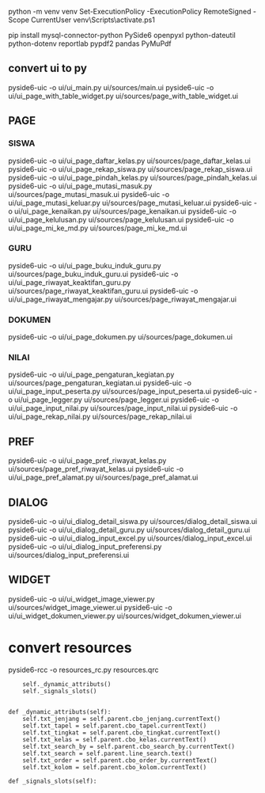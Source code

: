 python -m venv venv
Set-ExecutionPolicy -ExecutionPolicy RemoteSigned -Scope CurrentUser
venv\Scripts\activate.ps1

pip install mysql-connector-python PySide6 openpyxl python-dateutil python-dotenv reportlab pypdf2 pandas PyMuPdf


## convert ui to py

pyside6-uic -o ui/ui_main.py ui/sources/main.ui
pyside6-uic -o ui/ui_page_with_table_widget.py ui/sources/page_with_table_widget.ui


## PAGE
### SISWA
pyside6-uic -o ui/ui_page_daftar_kelas.py ui/sources/page_daftar_kelas.ui
pyside6-uic -o ui/ui_page_rekap_siswa.py ui/sources/page_rekap_siswa.ui
pyside6-uic -o ui/ui_page_pindah_kelas.py ui/sources/page_pindah_kelas.ui
pyside6-uic -o ui/ui_page_mutasi_masuk.py ui/sources/page_mutasi_masuk.ui
pyside6-uic -o ui/ui_page_mutasi_keluar.py ui/sources/page_mutasi_keluar.ui
pyside6-uic -o ui/ui_page_kenaikan.py ui/sources/page_kenaikan.ui
pyside6-uic -o ui/ui_page_kelulusan.py ui/sources/page_kelulusan.ui
pyside6-uic -o ui/ui_page_mi_ke_md.py ui/sources/page_mi_ke_md.ui

### GURU
pyside6-uic -o ui/ui_page_buku_induk_guru.py ui/sources/page_buku_induk_guru.ui
pyside6-uic -o ui/ui_page_riwayat_keaktifan_guru.py ui/sources/page_riwayat_keaktifan_guru.ui
pyside6-uic -o ui/ui_page_riwayat_mengajar.py ui/sources/page_riwayat_mengajar.ui

### DOKUMEN
pyside6-uic -o ui/ui_page_dokumen.py ui/sources/page_dokumen.ui

### NILAI
pyside6-uic -o ui/ui_page_pengaturan_kegiatan.py ui/sources/page_pengaturan_kegiatan.ui
pyside6-uic -o ui/ui_page_input_peserta.py ui/sources/page_input_peserta.ui
pyside6-uic -o ui/ui_page_legger.py ui/sources/page_legger.ui
pyside6-uic -o ui/ui_page_input_nilai.py ui/sources/page_input_nilai.ui
pyside6-uic -o ui/ui_page_rekap_nilai.py ui/sources/page_rekap_nilai.ui

## PREF
pyside6-uic -o ui/ui_page_pref_riwayat_kelas.py ui/sources/page_pref_riwayat_kelas.ui
pyside6-uic -o ui/ui_page_pref_alamat.py ui/sources/page_pref_alamat.ui

## DIALOG
pyside6-uic -o ui/ui_dialog_detail_siswa.py ui/sources/dialog_detail_siswa.ui
pyside6-uic -o ui/ui_dialog_detail_guru.py ui/sources/dialog_detail_guru.ui
pyside6-uic -o ui/ui_dialog_input_excel.py ui/sources/dialog_input_excel.ui
pyside6-uic -o ui/ui_dialog_input_preferensi.py ui/sources/dialog_input_preferensi.ui

## WIDGET
pyside6-uic -o ui/ui_widget_image_viewer.py ui/sources/widget_image_viewer.ui
pyside6-uic -o ui/ui_widget_dokumen_viewer.py ui/sources/widget_dokumen_viewer.ui

# convert resources
pyside6-rcc -o resources_rc.py resources.qrc


        self._dynamic_attributs()
        self._signals_slots()


    def _dynamic_attributs(self):
        self.txt_jenjang = self.parent.cbo_jenjang.currentText()
        self.txt_tapel = self.parent.cbo_tapel.currentText()
        self.txt_tingkat = self.parent.cbo_tingkat.currentText()
        self.txt_kelas = self.parent.cbo_kelas.currentText()
        self.txt_search_by = self.parent.cbo_search_by.currentText()
        self.txt_search = self.parent.line_search.text()
        self.txt_order = self.parent.cbo_order_by.currentText()
        self.txt_kolom = self.parent.cbo_kolom.currentText()

    def _signals_slots(self):